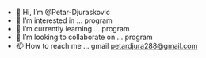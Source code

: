 - 👋 Hi, I’m @Petar-Djuraskovic
- 👀 I’m interested in ... program
- 🌱 I’m currently learning ... program
- 💞️ I’m looking to collaborate on ... program
- 📫 How to reach me ... gmail petardjura288@gmail.com

<!---
Petar-Djuraskovic/Petar-Djuraskovic is a ✨ special ✨ repository because its `README.md` (this file) appears on your GitHub profile.
You can click the Preview link to take a look at your changes.
--->
